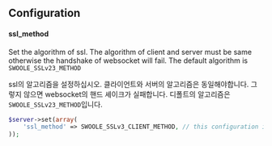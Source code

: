 ## Configuration 

#### ssl_method

Set the algorithm of ssl. The algorithm of client and server must be same otherwise the handshake of websocket will fail.
The default algorithm is `SWOOLE_SSLv23_METHOD`

ssl의 알고리즘을 설정하십시오. 클라이언트와 서버의 알고리즘은 동일해야합니다. 그렇지 않으면 websocket의 핸드 셰이크가 실패합니다.
디폴트의 알고리즘은`SWOOLE_SSLv23_METHOD`입니다.

```php
$server->set(array(
    'ssl_method' => SWOOLE_SSLv3_CLIENT_METHOD, // this configuration is available for the swoole whose version is higher than 1.7.20
));
```
